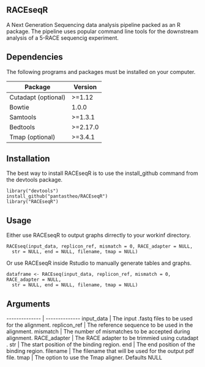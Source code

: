 ## RACEseqR

A Next Generation Sequencing data analysis pipeline packed as an R package. The pipeline uses popular command line tools for the downstream analysis of a 5-RACE sequencig experiment.

## Dependencies

The following programs and packages must be installed on your computer.

Package            | Version
--------------     | --------------
Cutadapt (optional)| >=1.12
Bowtie             | 1.0.0
Samtools           | >=1.3.1
Bedtools           | >=2.17.0
Tmap (optional)    | >=3.4.1

## Installation

The best way to install RACEseqR is to use the install_github command from the devtools package.

```
library("devtools")
install_github("pantastheo/RACEseqR")
library("RACEseqR")
```


## Usage

Either use RACEseqR to output graphs dirrectly to your workinf directory.

```
RACEseq(input_data, replicon_ref, mismatch = 0, RACE_adapter = NULL,
  str = NULL, end = NULL, filename, tmap = NULL)
```
Or use RACEseqR inside Rstudio to manually generate tables and graphs.

```
dataframe <- RACEseq(input_data, replicon_ref, mismatch = 0, RACE_adapter = NULL,
  str = NULL, end = NULL, filename, tmap = NULL)
```


## Arguments

--------------  | --------------
input_data      | The input .fastq files to be used for the alignment.
replicon_ref    | The reference sequence to be used in the alignment.
mismatch        | The number of mismatches to be accepted during alignment.
RACE_adapter    | The RACE adapter to be trimmied using cutadapt .
str             | The start position of the binding region.
end             | The end position of the binding region.
filename        | The filename that will be used for the output pdf file.
tmap            | The option to use the Tmap aligner. Defaults NULL


